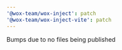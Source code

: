 ```yaml
---
'@wox-team/wox-inject': patch
'@wox-team/wox-inject-vite': patch
---
```


Bumps due to no files being published
